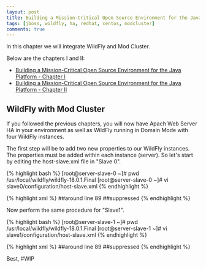 ```yaml
---
layout: post
title: Building a Mission-Critical Open Source Environment for the Java Platform - Chapter III
tags: [jboss, wildfly, ha, redhat, centos, modcluster]
comments: true
---
```


In this chapter we will integrate WildFly and Mod Cluster. 

Below are the chapters I and II:

* [Building a Mission-Critical Open Source Environment for the Java Platform - Chapter I](http://mlab.run/2019/12/18/wildfly-ha-1)
* [Building a Mission-Critical Open Source Environment for the Java Platform - Chapter II](http://mlab.run/2019/12/21/wildfly-ha-2)

##  WildFly with Mod Cluster

If you followed the previous chapters, you will now have Apach Web Server HA in your environment as well as WildFly running in Domain Mode with four WildFly instances.

The first step will be to add two new properties to our WildFly instances. The properties must be added within each instance (server). So let's start by editing the host-slave.xml file in "Slave 0". 

{% highlight bash %}
[root@server-slave-0 ~]# pwd
/usr/local/wildfly/wildfly-18.0.1.Final
[root@server-slave-0 ~]# vi slave0/configuration/host-slave.xml 
{% endhighlight %}

{% highlight xml %}
##around line 89
    <servers>
        <server name="server-marketing-0" group="marketing">
            <system-properties>
                <property name="wildfly.instance.id" value="node-marketing-0" boot-time="true"/>
                <property name="jboss.node.name" value="node-marketing-0" boot-time="true"/>
                <property name="wildfly.balancer.name" value="marketing-lb" boot-time="true"/>
            </system-properties>
        </server>
        <server name="server-accounting-0" group="accounting">
            <system-properties>
                <property name="wildfly.instance.id" value="node-accounting-0" boot-time="true"/>
                <property name="jboss.node.name" value="node-accounting-0" boot-time="true"/>
                <property name="wildfly.balancer.name" value="accounting-lb" boot-time="true"/>
            </system-properties>
            <socket-bindings port-offset="100"/>
        </server>
    </servers>
##suppressed
{% endhighlight %}

Now perform the same procedure for "Slave1".

{% highlight bash %}
[root@server-slave-1 ~]# pwd
/usr/local/wildfly/wildfly-18.0.1.Final
[root@server-slave-1 ~]# vi slave1/configuration/host-slave.xml 
{% endhighlight %}

{% highlight xml %}
##around line 89
    <servers>
        <server name="server-marketing-1" group="marketing">
            <system-properties>
                <property name="wildfly.instance.id" value="node-marketing-1" boot-time="true"/>
                <property name="jboss.node.name" value="node-marketing-1" boot-time="true"/>
                <property name="wildfly.balancer.name" value="marketing-lb" boot-time="true"/>
            </system-properties>
        </server>
        <server name="server-accounting-1" group="accounting">
            <system-properties>
                <property name="wildfly.instance.id" value="node-accounting-1" boot-time="true"/>
                <property name="jboss.node.name" value="node-accounting-1" boot-time="true"/>
                <property name="wildfly.balancer.name" value="accounting-lb" boot-time="true"/>
            </system-properties>
            <socket-bindings port-offset="100"/>
        </server>
    </servers>
##suppressed
{% endhighlight %}



Best, #WIP